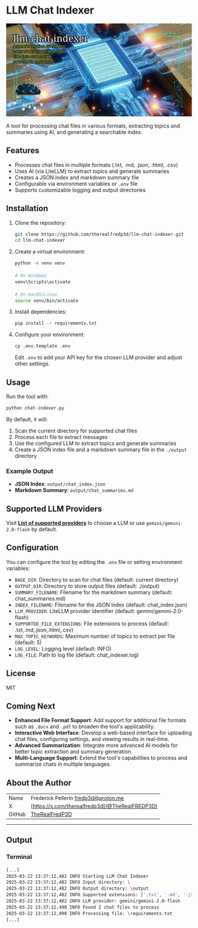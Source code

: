 # LLM Chat Indexer

![LLM-Chat-Indexer](assets/llm-chat-indexer.png)  

A tool for processing chat files in various formats, extracting topics and summaries using AI, and generating a searchable index.

## Features

- Processes chat files in multiple formats (.txt, .md, .json, .html, .csv)
- Uses AI (via LiteLLM) to extract topics and generate summaries
- Creates a JSON index and markdown summary file
- Configurable via environment variables or `.env` file
- Supports customizable logging and output directories

## Installation

1. Clone the repository:

   ```sh
   git clone https://github.com/therealfredp3d/llm-chat-indexer.git
   cd llm-chat-indexer
   ```

2. Create a virtual environment:

   ```sh
   python -m venv venv
   
   # On Windows
   venv\Scripts\activate
   
   # On macOS/Linux
   source venv/bin/activate
   ```

3. Install dependencies:

   ```sh
   pip install -r requirements.txt
   ```

4. Configure your environment:

   ```sh
   cp .env.template .env
   ```

   Edit `.env` to add your API key for the chosen LLM provider and adjust other settings.

## Usage

Run the tool with:

```sh
python chat-indexer.py
```

By default, it will:

1. Scan the current directory for supported chat files
2. Process each file to extract messages
3. Use the configured LLM to extract topics and generate summaries
4. Create a JSON index file and a markdown summary file in the `./output` directory

### Example Output

- **JSON Index**: `output/chat_index.json`
- **Markdown Summary**: `output/chat_summaries.md`

## Supported LLM Providers

Visit **[List of supported providers](https://docs.litellm.ai/docs/providers)** to choose a LLM or use
`gemini/gemini-2.0-flash` by default.

## Configuration

You can configure the tool by editing the `.env` file or setting environment variables:

- `BASE_DIR`: Directory to scan for chat files (default: current directory)
- `OUTPUT_DIR`: Directory to store output files (default: ./output)
- `SUMMARY_FILENAME`: Filename for the markdown summary (default: chat_summaries.md)
- `INDEX_FILENAME`: Filename for the JSON index (default: chat_index.json)
- `LLM_PROVIDER`: LiteLLM provider identifier (default: gemini/gemini-2.0-flash)
- `SUPPORTED_FILE_EXTENSIONS`: File extensions to process (default: .txt,.md,.json,.html,.csv)
- `MAX_TOPIC_KEYWORDS`: Maximum number of topics to extract per file (default: 5)
- `LOG_LEVEL`: Logging level (default: INFO)
- `LOG_FILE`: Path to log file (default: chat_indexer.log)

## License

MIT

## Coming Next

- **Enhanced File Format Support**: Add support for additional file formats such as `.docx` and `.pdf` to broaden the tool's applicability.
- **Interactive Web Interface**: Develop a web-based interface for uploading chat files, configuring settings, and viewing results in real-time.
- **Advanced Summarization**: Integrate more advanced AI models for better topic extraction and summary generation.
- **Multi-Language Support**: Extend the tool's capabilities to process and summarize chats in multiple languages.
  
## About the Author

|  | |  
|  -------------  |    ------------   |
| Name    | Frederick Pellerin <fredp3d@proton.me> |  
| X | [https://x.com/therealfredp3d](@TheRealFREDP3D) |  
| GitHub | [TheRealFredP3D](https:/github.com/TherealFredP3D) |

---

## Output

### Terminal

```sh
[...]
2025-03-22 13:37:12,482 INFO Starting LLM Chat Indexer
2025-03-22 13:37:12,482 INFO Input directory: \
2025-03-22 13:37:12,482 INFO Output directory: \output
2025-03-22 13:37:12,482 INFO Supported extensions: ['.txt', '.md', '.json', '.html', '.csv']
2025-03-22 13:37:12,482 INFO LLM provider: gemini/gemini-2.0-flash
2025-03-22 13:37:12,490 INFO Found 2 chat files to process
2025-03-22 13:37:12,490 INFO Processing file: \requirements.txt
[...]
```

